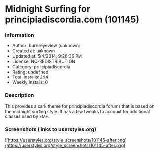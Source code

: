 # Midnight Surfing for principiadiscordia.com (101145)

### Information
- Author: burnseyeview (unknown)
- Created at: unknown
- Updated at: 5/4/2014, 9:26:36 PM
- License: NO-REDISTRIBUTION
- Category: principiadiscordia
- Rating: undefined
- Total installs: 294
- Weekly installs: 0


### Description
This provides a dark theme for principiadiscordia forums that is based on the midnight surfing style.  It has a few tweaks to account for additional classes used by SMF.


### Screenshots (links to userstyles.org)
![https://userstyles.org/style_screenshots/101145-after.png](https://userstyles.org/style_screenshots/101145-after.png)


